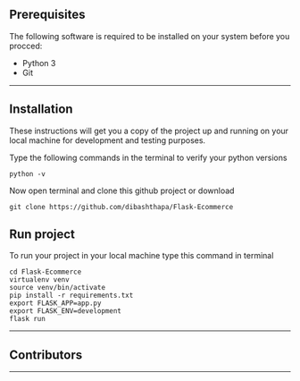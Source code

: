 
## Prerequisites
The following software is required to be installed on your system before you procced:
* Python 3
* Git

---
 
## Installation

These instructions will get you a copy of the project up and running on your local machine for development and testing purposes.

Type the following commands in the terminal to verify your python versions
```
python -v
```

Now open terminal and clone this github project or download

```
git clone https://github.com/dibashthapa/Flask-Ecommerce
```


## Run project

To run your project in your local machine type this command in terminal
```
cd Flask-Ecommerce
virtualenv venv
source venv/bin/activate
pip install -r requirements.txt
export FLASK_APP=app.py
export FLASK_ENV=development
flask run
```
--- 

## Contributors

    
-----------

